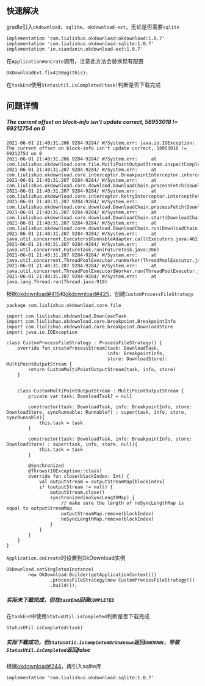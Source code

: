 ## 快速解决
gradle引入`okdownload`、`sqlite`、`okdownload-ext`，无论是否需要`sqlite`
```
implementation 'com.liulishuo.okdownload:okdownload:1.0.7'
implementation 'com.liulishuo.okdownload:sqlite:1.0.7'
implementation 'in.xiandanin.okdownload-ext:1.0.7'
```

在`Application#onCrate`调用，注意此方法会替换现有配置
```
OkDownloadExt.fix415Bug(this);
```

在`taskEnd`使用`StatusUtil.isCompleted(task)`判断是否下载完成

## 问题详情
##### The current offset on block-info isn't update correct, 58953018 != 69212754 on 0

```
2021-06-01 21:40:31.206 9284-9284/ W/System.err: java.io.IOException: The current offset on block-info isn't update correct, 58953018 != 69212754 on 0
2021-06-01 21:40:31.206 9284-9284/ W/System.err:     at com.liulishuo.okdownload.core.file.MultiPointOutputStream.inspectComplete(MultiPointOutputStream.java:263)
2021-06-01 21:40:31.207 9284-9284/ W/System.err:     at com.liulishuo.okdownload.core.interceptor.BreakpointInterceptor.interceptFetch(BreakpointInterceptor.java:123)
2021-06-01 21:40:31.207 9284-9284/ W/System.err:     at com.liulishuo.okdownload.core.download.DownloadChain.processFetch(DownloadChain.java:220)
2021-06-01 21:40:31.207 9284-9284/ W/System.err:     at com.liulishuo.okdownload.core.interceptor.RetryInterceptor.interceptFetch(RetryInterceptor.java:57)
2021-06-01 21:40:31.207 9284-9284/ W/System.err:     at com.liulishuo.okdownload.core.download.DownloadChain.processFetch(DownloadChain.java:220)
2021-06-01 21:40:31.207 9284-9284/ W/System.err:     at com.liulishuo.okdownload.core.download.DownloadChain.start(DownloadChain.java:195)
2021-06-01 21:40:31.207 9284-9284/ W/System.err:     at com.liulishuo.okdownload.core.download.DownloadChain.run(DownloadChain.java:247)
2021-06-01 21:40:31.207 9284-9284/ W/System.err:     at java.util.concurrent.Executors$RunnableAdapter.call(Executors.java:462)
2021-06-01 21:40:31.207 9284-9284/ W/System.err:     at java.util.concurrent.FutureTask.run(FutureTask.java:266)
2021-06-01 21:40:31.207 9284-9284/ W/System.err:     at java.util.concurrent.ThreadPoolExecutor.runWorker(ThreadPoolExecutor.java:1167)
2021-06-01 21:40:31.207 9284-9284/ W/System.err:     at java.util.concurrent.ThreadPoolExecutor$Worker.run(ThreadPoolExecutor.java:641)
2021-06-01 21:40:31.207 9284-9284/ W/System.err:     at java.lang.Thread.run(Thread.java:919)
```

根据[okdownload#415](https://github.com/lingochamp/okdownload/issues/415#issuecomment-753313471)和[okdownload#425](https://github.com/lingochamp/okdownload/pull/425)，创建`CustomProcessFileStrategy`

```
package com.liulishuo.okdownload.core.file

import com.liulishuo.okdownload.DownloadTask
import com.liulishuo.okdownload.core.breakpoint.BreakpointInfo
import com.liulishuo.okdownload.core.breakpoint.DownloadStore
import java.io.IOException

class CustomProcessFileStrategy : ProcessFileStrategy() {
    override fun createProcessStream(task: DownloadTask,
                                     info: BreakpointInfo,
                                     store: DownloadStore): MultiPointOutputStream {
        return CustomMultiPointOutputStream(task, info, store)
    }


    class CustomMultiPointOutputStream : MultiPointOutputStream {
        private var task: DownloadTask? = null

        constructor(task: DownloadTask, info: BreakpointInfo, store: DownloadStore, syncRunnable: Runnable?) : super(task, info, store, syncRunnable){
            this.task = task
        }

        constructor(task: DownloadTask, info: BreakpointInfo, store: DownloadStore) : super(task, info, store, null){
            this.task = task
        }

        @Synchronized
        @Throws(IOException::class)
        override fun close(blockIndex: Int) {
            val outputStream = outputStreamMap[blockIndex]
            if (outputStream != null) {
                outputStream.close()
                synchronized(noSyncLengthMap) {
                    // make sure the length of noSyncLengthMap is equal to outputStreamMap
                    outputStreamMap.remove(blockIndex)
                    noSyncLengthMap.remove(blockIndex)
                }
            }
        }
    }
}
```

`Application.onCreate`时设置到OkDownload实例

```
OkDownload.setSingletonInstance(
        new OkDownload.Builder(getApplicationContext())
                .processFileStrategy(new CustomProcessFileStrategy())
                .build());
```

##### 实际未下载完成，但在`taskEnd`回调`COMPLETED`

在`taskEnd`中使用`StatusUtil.isCompleted`判断是否下载完成
```
StatusUtil.isCompleted(task)
```

##### 实际下载成功，但`StatusUtil.isCompletedOrUnknown`返回`UNKNOWN`，导致`StatusUtil.isCompleted`返回false
根据[okdownload#244](https://github.com/lingochamp/okdownload/issues/244)，再引入sqlite库
```
implementation 'com.liulishuo.okdownload:sqlite:1.0.7'
```